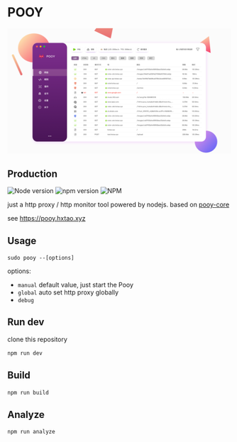 # POOY

<a href="https://pooy.hxtao.xyz">
  <img src="./docs/assets/wrapper.webp" />
</a>

## Production

![Node version](https://img.shields.io/badge/node->%3D7.6.0-brightgreen.svg) ![npm version](https://img.shields.io/npm/v/pooy.svg) ![NPM](https://img.shields.io/npm/l/pooy)

just a http proxy / http monitor tool powered by nodejs. based on [pooy-core](https://github.com/better-than-better/pooy-core) 

see <https://pooy.hxtao.xyz>

## Usage

```
sudo pooy --[options]
```

options:

- `manual` default value, just start the Pooy
- `global` auto set http proxy globally
- `debug`

## Run dev

clone this repository

```bash
npm run dev
```

## Build

```bash
npm run build
```

## Analyze

```bash
npm run analyze
```
